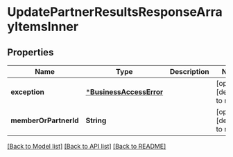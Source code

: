 # UpdatePartnerResultsResponseArrayItemsInner

## Properties
Name | Type | Description | Notes
------------ | ------------- | ------------- | -------------
**exception** | [***BusinessAccessError**](BusinessAccessError.md) |  | [optional] [default to null]
**memberOrPartnerId** | **String** |  | [optional] [default to null]

[[Back to Model list]](../README.md#documentation-for-models) [[Back to API list]](../README.md#documentation-for-api-endpoints) [[Back to README]](../README.md)


